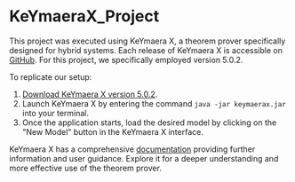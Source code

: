 # KeYmaeraX_Project
This project was executed using KeYmaera X, a theorem prover specifically designed for hybrid systems. Each release of KeYmaera X is accessible on [GitHub](https://github.com/LS-Lab/KeYmaeraX-release/releases). For this project, we specifically employed version 5.0.2. 

To replicate our setup:

1. [Download KeYmaera X version 5.0.2](https://github.com/LS-Lab/KeYmaeraX-release/releases/download/5.0.2/keymaerax.jar).
2. Launch KeYmaera X by entering the command `java -jar keymaerax.jar` into your terminal.
3. Once the application starts, load the desired model by clicking on the "New Model" button in the KeYmaera X interface.

KeYmaera X has a comprehensive [documentation](https://keymaerax.org/) providing further information and user guidance. Explore it for a deeper understanding and more effective use of the theorem prover.
